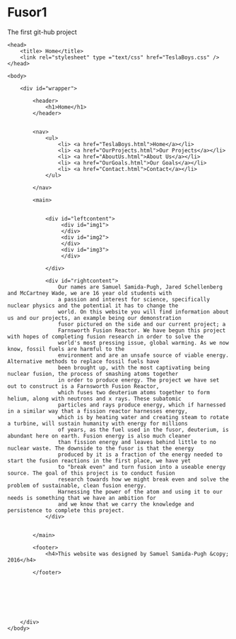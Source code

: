 # Fusor1
The first git-hub project

<!DOCTYPE html>
<html>

	<head>
		<title> Home</title>
		<link rel="stylesheet" type ="text/css" href="TeslaBoys.css" />
	</head>

	<body>

		<div id="wrapper">

			<header>
				<h1>Home</h1>
			</header>


			<nav>
				<ul>
					<li> <a href="TeslaBoys.html">Home</a></li>
					<li> <a href="OurProjects.html">Our Projects</a></li>
					<li> <a href="AboutUs.html">About Us</a></li>
					<li> <a href="OurGoals.html">Our Goals</a></li>
					<li> <a href="Contact.html">Contact</a></li>
				</ul>

			</nav>

			<main>


				<div id="leftcontent">
					 <div id="img1">
					 </div>
					 <div id="img2">
					 </div>
					 <div id="img3">
					 </div>

				</div>

				<div id="rightcontent">
					Our names are Samuel Samida-Pugh, Jared Schellenberg and McCartney Wade, we are 16 year old students with
					a passion and interest for science, specifically nuclear physics and the potential it has to change the
					world. On this website you will find information about us and our projects, an example being our demonstration
                    fusor pictured on the side and our current project; a
					Farnsworth Fusion Reactor. We have begun this project with hopes of completing fusion research in order to solve the 
					world's most pressing issue, global warming. As we now know, fossil fuels are harmful to the 
					environment and are an unsafe source of viable energy. Alternative methods to replace fossil fuels have 
					been brought up, with the most captivating being nuclear fusion, the process of smashing atoms together
					in order to produce energy. The project we have set out to construct is a Farnsworth Fusion Reactor, 
					which fuses two deuterium atoms together to form helium, along with neutrons and x rays. These subatomic 
					particles and rays produce energy, which if harnessed in a similar way that a fission reactor harnesses energy, 
					which is by heating water and creating steam to rotate a turbine, will sustain humanity with energy for millions 
					of years, as the fuel used in the fusor, deuterium, is abundant here on earth. Fusion energy is also much cleaner 
					than fission energy and leaves behind little to no nuclear waste. The downside to the fusor is that the energy 
					produced by it is a fraction of the energy needed to start the fusion reactions in the first place, we have yet 
					to "break even" and turn fusion into a useable energy source. The goal of this project is to conduct fusion
				    research towards how we might break even and solve the problem of sustainable, clean fusion energy. 
					Harnessing the power of the atom and using it to our needs is something that we have an ambition for 
					and we know that we carry the knowledge and persistence to complete this project.  
				</div>


			</main>

			<footer>
				<h4>This website was designed by Samuel Samida-Pugh &copy; 2016</h4>

			</footer>







		</div>
	</body>

</html>
